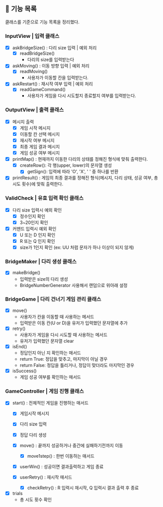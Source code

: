 ## 🚀 기능 목록

클래스를 기준으로 기능 목록을 정리했다.

### InputView | 입력 클래스

- [x] askBridgeSize() : 다리 size 입력 | 예외 처리
  - [x] readBridgeSize()
      - 다리의 size를 입력받는다
- [x] askMoving() : 이동 방향 입력 | 예외 처리
  - [x] readMoving()
      - 사용자가 이동할 칸을 입력받는다.
- [x] askRestart() : 재시작 여부 입력 | 예외 처리
  - [x] readGameCommand()
      - 사용자가 게임을 다시 시도할지 종료할지 여부를 입력받는다.

### OutputView | 출력 클래스

- [x] 메시지 출력
    - [x] 게임 시작 메시지
    - [x] 이동할 칸 선택 메시지
    - [x] 재시작 여부 메시지
    - [x] 최종 게임 결과 메시지
    - [x] 게임 성공 여부 메시지
- [x] printMap() : 현재까지 이동한 다리의 상태를 정해진 형식에 맞춰 출력한다.
  - [x] createRow(): 각 행(upper, lower)의 문자열 생성
    - [x] getSign(): 입력에 따라 'O', 'X', ' ' 중 하나를 반환 
- [x] printResult() : 게임의 최종 결과를 정해진 형식(메시지, 다리 상태, 성공 여부, 총 시도 횟수)에 맞춰 출력한다.

### ValidCheck | 유효 입력 확인 클래스

- [x] 다리 size 입력시 예외 확인
    - [x] 정수인지 확인
    - [x] 3~20인지 확인
- [x] 커맨드 입력시 예외 확인
    - [x] U 또는 D 인지 확인
    - [x] R 또는 Q 인지 확인
    - [x] size가 1인지 확인 (ex: UU 처럼 문자가 하나 이상이 되지 않게)

### BridgeMaker | 다리 생성 클래스

- [x] makeBridge()
    - 입력받은 size의 다리 생성
    - BridgeNumberGenerator 사용해서 랜덤으로 위아래 설정

### BridgeGame | 다리 건너기 게임 관리 클래스

- [x] move()
    - 사용자가 칸을 이동할 때 사용하는 메서드
    - 입력받은 이동 칸(U or D)을 유저가 입력했던 문자열에 추가
- [x] retry()
    - 사용자가 게임을 다시 시도할 때 사용하는 메서드
    - 유저가 입력했던 문자열 clear
- [x] isEnd()
    - 정답인지 아닌 지 확인하는 매서드
    - return True: 정답을 맞추고, 마지막이 아닐 경우
    - return False: 정답을 틀리거나, 정답이 맞더라도 마지막인 경우
- [x] isSuccess()
    - 게임 성공 여부를 확인하는 매서드

### GameController | 게임 진행 클래스

- [x] start() : 전체적인 게임을 진행하는 매서드
    - [x] 게임시작 메시지
    - [x] 다리 size 입력
    - [x] 정답 다리 생성
    - [x] move() : 끝까지 성공하거나 중간에 실패하기전까지 이동
      - [x] move1step() : 한번 이동하는 매서드
    - [x] userWin() : 성공이면 결과출력하고 게임 종료
    - [x] userRetry() : 재시작 매서드
      
      - [x] checkRetry() : R 입력시 재시작, Q 입력시 결과 출력 후 종료
- [x] trials
    - 총 시도 횟수 확인